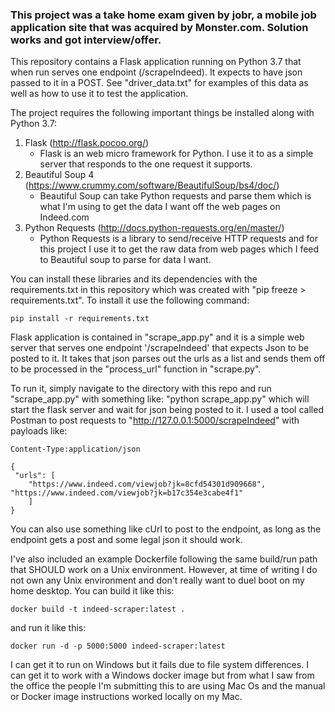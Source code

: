 ### This project was a take home exam given by jobr, a mobile job application site that was acquired by Monster.com. Solution works and got interview/offer.

This repository contains a Flask application running on Python 3.7 that when run serves one endpoint (/scrapeIndeed).
It expects to have json passed to it in a POST. See "driver_data.txt" for examples of this data as well as how to use
it to test the application.

The project requires the following important things be installed along with Python 3.7:
 1. Flask (http://flask.pocoo.org/)
    - Flask is an web micro framework for Python. I use it to as a simple server that responds to the one request it
    supports. 
 2. Beautiful Soup 4 (https://www.crummy.com/software/BeautifulSoup/bs4/doc/)
    - Beautiful Soup can take Python requests and parse them which is what I'm using to get the data I want off the 
    web pages on Indeed.com
 3. Python Requests (http://docs.python-requests.org/en/master/)
    - Python Requests is a library to send/receive HTTP requests and for this project I use it to get the raw data
    from web pages which I feed to Beautiful soup to parse for data I want.
  
You can install these libraries and its dependencies with the requirements.txt in this repository which was created with
"pip freeze > requirements.txt". To install it use the following command: 

```
pip install -r requirements.txt
```
  
Flask application is contained in "scrape_app.py" and it is a simple web server that serves one endpoint '/scrapeIndeed'
that expects Json to be posted to it. It takes that json parses out the urls as a list and sends them off to be 
processed in the "process_url" function in "scrape.py". 

To run it, simply navigate to the directory with this repo and run "scrape_app.py" with something like:
 "python scrape_app.py" which will start the flask server and wait for json being posted to it. I used a tool called 
 Postman to post requests to "http://127.0.0.1:5000/scrapeIndeed" with payloads like:

```
Content-Type:application/json
 
{
 "urls": [
	"https://www.indeed.com/viewjob?jk=8cfd54301d909668", "https://www.indeed.com/viewjob?jk=b17c354e3cabe4f1"
	]
}
```

You can also use something like cUrl to post to the endpoint, as long as the endpoint gets a post and some legal 
json it should work.

I've also included an example Dockerfile following the same build/run path that SHOULD work on a Unix environment.
However, at time of writing I do not own any Unix environment and don't really want to duel boot on my home desktop. 
You can build it like this:

```
docker build -t indeed-scraper:latest .
```

and run it like this:

```
docker run -d -p 5000:5000 indeed-scraper:latest
```

I can get it to run on Windows but it fails due to file system differences. I can get it to work with a Windows docker
image but from what I saw from the office the people I'm submitting this to are using Mac Os and the manual or Docker
image instructions worked locally on my Mac.
